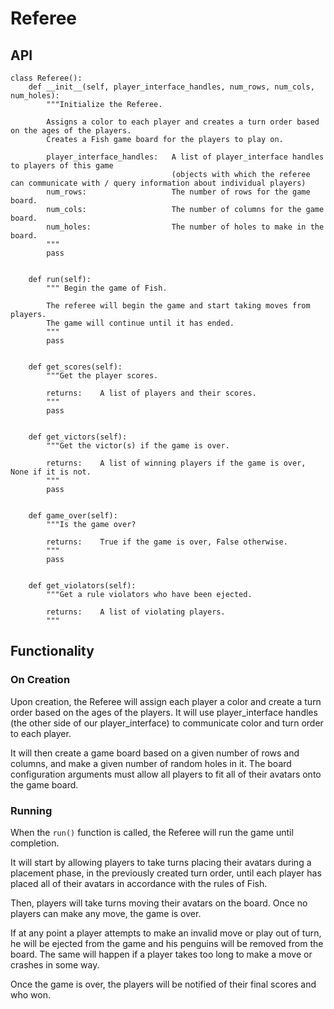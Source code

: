 # Referee

## API
```
class Referee():
    def __init__(self, player_interface_handles, num_rows, num_cols, num_holes):
        """Initialize the Referee.

        Assigns a color to each player and creates a turn order based on the ages of the players.
        Creates a Fish game board for the players to play on.

        player_interface_handles:   A list of player_interface handles to players of this game
                                    (objects with which the referee can communicate with / query information about individual players)
        num_rows:                   The number of rows for the game board.
        num_cols:                   The number of columns for the game board.
        num_holes:                  The number of holes to make in the board.
        """
        pass


    def run(self):
        """ Begin the game of Fish.

        The referee will begin the game and start taking moves from players.
        The game will continue until it has ended.
        """
        pass


    def get_scores(self):
        """Get the player scores.

        returns:    A list of players and their scores.
        """
        pass


    def get_victors(self):
        """Get the victor(s) if the game is over.

        returns:    A list of winning players if the game is over, None if it is not.
        """
        pass


    def game_over(self):
        """Is the game over?

        returns:    True if the game is over, False otherwise.
        """
        pass


    def get_violators(self):
        """Get a rule violators who have been ejected.

        returns:    A list of violating players.
        """
```

## Functionality
### On Creation
Upon creation, the Referee will assign each player a color and create a turn order based on the ages of the players. It will use player_interface handles (the other side of our player_interface) to communicate color and turn order to each player.

It will then create a game board based on a given number of rows and columns, and make a given number of random holes in it. The board configuration arguments must allow all players to fit all of their avatars onto the game board.

### Running
When the `run()` function is called, the Referee will run the game until completion.

It will start by allowing players to take turns placing their avatars during a placement phase, in the previously created turn order, until each player has placed all of their avatars in accordance with the rules of Fish.

Then, players will take turns moving their avatars on the board. Once no players can make any move, the game is over.

If at any point a player attempts to make an invalid move or play out of turn, he will be ejected from the game and his penguins will be removed from the board. The same will happen if a player takes too long to make a move or crashes in some way.

Once the game is over, the players will be notified of their final scores and who won.
